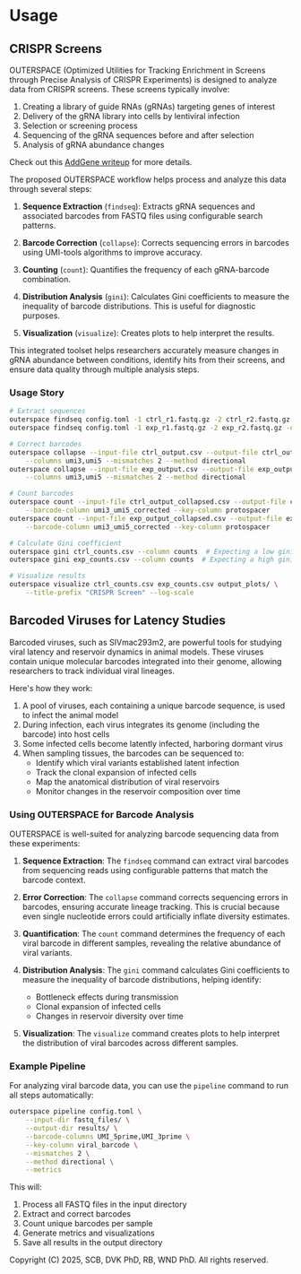 # Usage

## CRISPR Screens

OUTERSPACE (Optimized Utilities for Tracking Enrichment in Screens through Precise Analysis of CRISPR Experiments) is designed to analyze data from CRISPR screens. These screens typically involve:

1. Creating a library of guide RNAs (gRNAs) targeting genes of interest
2. Delivery of the gRNA library into cells by lentiviral infection
3. Selection or screening process
4. Sequencing of the gRNA sequences before and after selection
5. Analysis of gRNA abundance changes

Check out this [AddGene writeup](https://www.addgene.org/guides/pooled-libraries/) for more details.

The proposed OUTERSPACE workflow helps process and analyze this data through several steps:

1. **Sequence Extraction** (`findseq`): Extracts gRNA sequences and associated barcodes from FASTQ files using configurable search patterns.

2. **Barcode Correction** (`collapse`): Corrects sequencing errors in barcodes using UMI-tools algorithms to improve accuracy.

3. **Counting** (`count`): Quantifies the frequency of each gRNA-barcode combination.

4. **Distribution Analysis** (`gini`): Calculates Gini coefficients to measure the inequality of barcode distributions. This is useful for diagnostic purposes.

5. **Visualization** (`visualize`): Creates plots to help interpret the results.

This integrated toolset helps researchers accurately measure changes in gRNA abundance between conditions, identify hits from their screens, and ensure data quality through multiple analysis steps.

### Usage Story

```bash
# Extract sequences
outerspace findseq config.toml -1 ctrl_r1.fastq.gz -2 ctrl_r2.fastq.gz -o ctrl_output.csv
outerspace findseq config.toml -1 exp_r1.fastq.gz -2 exp_r2.fastq.gz -o exp_output.csv

# Correct barcodes
outerspace collapse --input-file ctrl_output.csv --output-file ctrl_output_collapsed.csv \
    --columns umi3,umi5 --mismatches 2 --method directional
outerspace collapse --input-file exp_output.csv --output-file exp_output_collapsed.csv \
    --columns umi3,umi5 --mismatches 2 --method directional

# Count barcodes
outerspace count --input-file ctrl_output_collapsed.csv --output-file ctrl_counts.csv \
    --barcode-column umi3_umi5_corrected --key-column protospacer
outerspace count --input-file exp_output_collapsed.csv --output-file exp_counts.csv \
    --barcode-column umi3_umi5_corrected --key-column protospacer

# Calculate Gini coefficient
outerspace gini ctrl_counts.csv --column counts  # Expecting a low gini
outerspace gini exp_counts.csv --column counts  # Expecting a high gini

# Visualize results
outerspace visualize ctrl_counts.csv exp_counts.csv output_plots/ \
    --title-prefix "CRISPR Screen" --log-scale
```

## Barcoded Viruses for Latency Studies

Barcoded viruses, such as SIVmac293m2, are powerful tools for studying viral latency and reservoir dynamics in animal models.
These viruses contain unique molecular barcodes integrated into their genome, allowing researchers to track individual viral lineages.

Here's how they work:

1. A pool of viruses, each containing a unique barcode sequence, is used to infect the animal model
2. During infection, each virus integrates its genome (including the barcode) into host cells
3. Some infected cells become latently infected, harboring dormant virus
4. When sampling tissues, the barcodes can be sequenced to:
   - Identify which viral variants established latent infection
   - Track the clonal expansion of infected cells
   - Map the anatomical distribution of viral reservoirs
   - Monitor changes in the reservoir composition over time

### Using OUTERSPACE for Barcode Analysis

OUTERSPACE is well-suited for analyzing barcode sequencing data from these experiments:

1. **Sequence Extraction**: The `findseq` command can extract viral barcodes from sequencing reads using configurable patterns that match the barcode context.

2. **Error Correction**: The `collapse` command corrects sequencing errors in barcodes, ensuring accurate lineage tracking. This is crucial because even single nucleotide errors could artificially inflate diversity estimates.

3. **Quantification**: The `count` command determines the frequency of each viral barcode in different samples, revealing the relative abundance of viral variants.

4. **Distribution Analysis**: The `gini` command calculates Gini coefficients to measure the inequality of barcode distributions, helping identify:
   - Bottleneck effects during transmission
   - Clonal expansion of infected cells
   - Changes in reservoir diversity over time

5. **Visualization**: The `visualize` command creates plots to help interpret the distribution of viral barcodes across different samples.

### Example Pipeline

For analyzing viral barcode data, you can use the `pipeline` command to run all steps automatically:

```bash
outerspace pipeline config.toml \
    --input-dir fastq_files/ \
    --output-dir results/ \
    --barcode-columns UMI_5prime,UMI_3prime \
    --key-column viral_barcode \
    --mismatches 2 \
    --method directional \
    --metrics
```

This will:
1. Process all FASTQ files in the input directory
2. Extract and correct barcodes
3. Count unique barcodes per sample
4. Generate metrics and visualizations
5. Save all results in the output directory

Copyright (C) 2025, SCB, DVK PhD, RB, WND PhD. All rights reserved.
